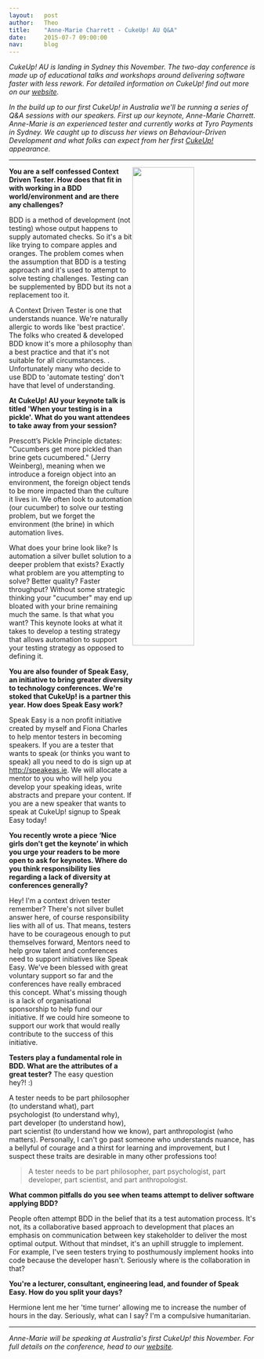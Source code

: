 ```yaml
---
layout:   post
author:   Theo
title:    "Anne-Marie Charrett - CukeUp! AU Q&A"
date:     2015-07-7 09:00:00
nav:      blog
---
```


*CukeUp! AU is landing in Sydney this November. The two-day conference is made up of educational talks and workshops around delivering software faster with less rework.  For detailed information on CukeUp! find out more on our [website](https://cucumber.io/events/cukeup-australia-2015).*

*In the build up to our first CukeUp! in Australia we'll be running a series of Q&A sessions with our speakers. First up our keynote, Anne-Marie Charrett. Anne-Marie is an experienced tester and currently works at Tyro Payments in Sydney. We caught up to discuss her views on Behaviour-Driven Development and what folks can expect from her first [CukeUp!](https://cucumber.io/events/cukeup-australia-2015) appearance.* 
***

<img src="https://cucumber.io/images/blog/amcharrett-2.jpg" style="float:right; width:50%">


**You are a self confessed Context Driven Tester. How does that fit in with working in a BDD world/environment and are there any challenges?**

BDD is a method of development (not testing) whose output happens to supply automated checks. So it's a bit like trying to compare apples and oranges. The problem comes when the assumption that BDD is a testing approach and it's used to attempt to solve testing challenges. Testing can be supplemented by BDD but its not a replacement too it. 
 
A Context Driven Tester is one that understands nuance. We're naturally allergic to words like 'best practice'. The folks who created & developed BDD know it's more a philosophy than a best practice and that it's not suitable for all circumstances. . Unfortunately many who decide to use BDD to  'automate testing' don't have that level of understanding. 


**At CukeUp! AU your keynote talk is titled 'When your testing is in a pickle'. What do you want attendees to take away from your session?**
 
Prescott’s Pickle Principle dictates: "Cucumbers get more pickled than brine gets cucumbered." (Jerry Weinberg),  meaning when we introduce a foreign object into an environment, the foreign object tends to be more impacted than the culture it lives in. We often look to automation (our cucumber) to solve our testing problem, but we forget the environment (the brine) in which automation lives. 

What does your brine look like? Is automation a silver bullet solution to a deeper problem that exists? Exactly what problem are you attempting to solve? Better quality? Faster throughput? Without some strategic thinking your "cucumber" may end up bloated with your brine remaining much the same. Is that what you want? This keynote looks at what it takes to develop a testing strategy that allows automation to support your testing strategy as opposed to defining it. 

**You are also founder of Speak Easy, an initiative to bring greater diversity to technology conferences. We're stoked that CukeUp! is a partner this year. How does Speak Easy work?**

Speak Easy is a non profit initiative created by myself and Fiona Charles to help mentor testers in becoming speakers. If you are a tester that wants to speak (or thinks you want to speak) all you need to do is sign up at http://speakeas.ie. We will allocate a mentor to you who will help you develop your speaking ideas, write abstracts and prepare your content. If you are a new speaker that wants to speak at CukeUp! signup to Speak Easy today! 

**You recently wrote a piece ‘Nice girls don't get the keynote’ in which you urge your readers to be more open to ask for keynotes. Where do you think responsibility lies regarding a lack of diversity at conferences generally?**

Hey! I'm a context driven tester remember? There's not silver bullet answer here, of course responsibility lies with all of us.  That means, testers have to be courageous enough to put themselves forward, Mentors need to help grow talent and conferences need to support initiatives like Speak Easy. We've been blessed with great voluntary support so far and the conferences have really embraced this concept. What's missing though is a lack of organisational sponsorship to help fund our initiative. If we could hire someone to support our work that would really contribute to the success of this initiative. 

**Testers play a fundamental role in BDD. What are the attributes of a great tester?**
The easy question hey?! :)  

A tester needs to be part philosopher (to understand what), part psychologist (to understand why), part developer (to understand how), part scientist (to understand how we know), part anthropologist (who matters). Personally, I can't go past someone who understands nuance, has a bellyful of courage and a thirst for learning and improvement, but I suspect these traits are desirable in many other professions too! 

> A tester needs to be part philosopher, part psychologist, part developer, part scientist, and part anthropologist.

**What common pitfalls do you see when teams attempt to deliver software applying BDD?**

People often attempt BDD in the belief that its a test automation process. It's not, its a collaborative based approach to development that places an emphasis on communication between key stakeholder to deliver the most optimal output. Without that mindset, it's an uphill struggle to implement. For example, I've seen testers trying to posthumously implement hooks into code because the developer hasn't. Seriously where is the collaboration in that? 
 

**You're a lecturer, consultant, engineering lead, and founder of Speak Easy. How do you split your days?**
 
Hermione lent me her 'time turner' allowing me to increase the number of hours in the day. Seriously, what can I say? I'm a compulsive humanitarian. 

***
*Anne-Marie will be speaking at Australia's first CukeUp! this November. For full details on the conference, head to our [website](https://cucumber.io/events/cukeup-australia-2015).*
